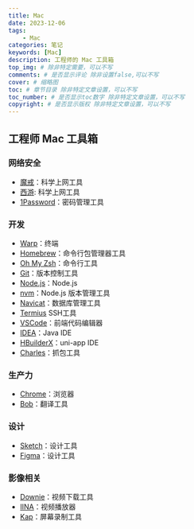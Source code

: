 ```yaml
---
title: Mac
date: 2023-12-06
tags: 
    - Mac
categories: 笔记
keywords: [Mac]
description: 工程师的 Mac 工具箱
top_img: # 除非特定需要，可以不写
comments: # 是否显示评论 除非设置false,可以不写
cover: # 缩略图
toc: # 章节目录 除非特定文章设置，可以不写
toc_number: # 是否显示toc数字 除非特定文章设置，可以不写
copyright: # 是否显示版权 除非特定文章设置，可以不写
---
```



## 工程师 Mac 工具箱


### 网络安全

- [魔戒](https://mojie.app/dashboard)：科学上网工具
- [西游](https://sunwk.fun/i/): 科学上网工具
- [1Password](https://1password.com/)：密码管理工具


### 开发

- [Warp](https://www.warp.dev/)：终端
- [Homebrew](https://brew.sh/)：命令行包管理器工具
- [Oh My Zsh](https://ohmyz.sh/)：命令行工具
- [Git](https://git-scm.com/)：版本控制工具
- [Node.js](https://nodejs.org/)：Node.js
- [nvm](https://github.com/nvm-sh/nvm)：Node.js 版本管理工具
- [Navicat](https://www.navicat.com.cn/)：数据库管理工具
- [Termius](https://termius.com/) SSH工具
- [VSCode](https://code.visualstudio.com/)：前端代码编辑器
- [IDEA](https://www.jetbrains.com/idea/)：Java IDE
- [HBuilderX](https://www.dcloud.io/hbuilderx.html)：uni-app IDE
- [Charles](https://www.charlesproxy.com/)：抓包工具


### 生产力

- [Chrome](https://www.google.com/chrome/)：浏览器
- [Bob](https://github.com/ripperhe/Bob)：翻译工具


### 设计

- [Sketch](https://www.sketch.com/)：设计工具
- [Figma](https://www.figma.com/)：设计工具


### 影像相关

- [Downie](https://software.charliemonroe.net/downie/)：视频下载工具
- [IINA](https://iina.io/)：视频播放器
- [Kap](https://getkap.co/)：屏幕录制工具
